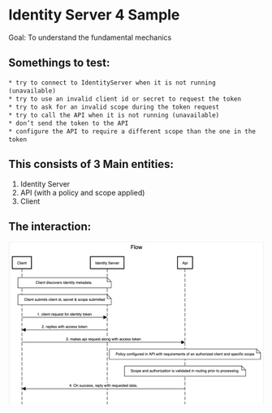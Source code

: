 # Identity Server 4 Sample
Goal: To understand the fundamental mechanics

## Somethings to test:

    * try to connect to IdentityServer when it is not running (unavailable)
    * try to use an invalid client id or secret to request the token
    * try to ask for an invalid scope during the token request
    * try to call the API when it is not running (unavailable)
    * don’t send the token to the API
    * configure the API to require a different scope than the one in the token

## This consists of 3 Main entities:
1. Identity Server 
2. API (with a policy and scope applied)
3. Client 

## The interaction:
![Flow](flow.png)


